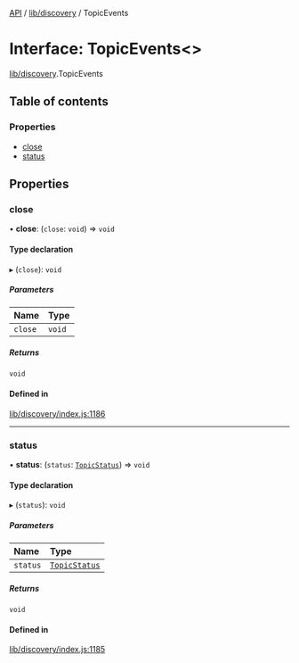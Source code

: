 [API](../README.md) / [lib/discovery](../modules/lib_discovery.md) / TopicEvents

# Interface: TopicEvents<\>

[lib/discovery](../modules/lib_discovery.md).TopicEvents

## Table of contents

### Properties

- [close](lib_discovery.TopicEvents.md#close)
- [status](lib_discovery.TopicEvents.md#status)

## Properties

### close

• **close**: (`close`: `void`) => `void`

#### Type declaration

▸ (`close`): `void`

##### Parameters

| Name | Type |
| :------ | :------ |
| `close` | `void` |

##### Returns

`void`

#### Defined in

[lib/discovery/index.js:1186](https://github.com/digidem/mapeo-core-next/blob/8584770/lib/discovery/index.js#L1186)

___

### status

• **status**: (`status`: [`TopicStatus`](lib_discovery.TopicStatus.md)) => `void`

#### Type declaration

▸ (`status`): `void`

##### Parameters

| Name | Type |
| :------ | :------ |
| `status` | [`TopicStatus`](lib_discovery.TopicStatus.md) |

##### Returns

`void`

#### Defined in

[lib/discovery/index.js:1185](https://github.com/digidem/mapeo-core-next/blob/8584770/lib/discovery/index.js#L1185)
